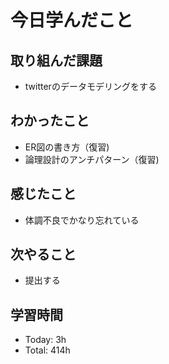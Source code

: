 # 今日学んだこと
## 取り組んだ課題
- twitterのデータモデリングをする
## わかったこと
- ER図の書き方（復習)
- 論理設計のアンチパターン（復習)
## 感じたこと
- 体調不良でかなり忘れている
## 次やること
- 提出する
## 学習時間
- Today: 3h
- Total: 414h